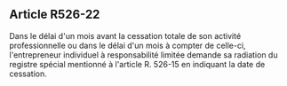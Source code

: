 Article R526-22
----
Dans le délai d'un mois avant la cessation totale de son activité
professionnelle ou dans le délai d'un mois à compter de celle-ci, l'entrepreneur
individuel à responsabilité limitée demande sa radiation du registre spécial
mentionné à l'article R. 526-15 en indiquant la date de cessation.

